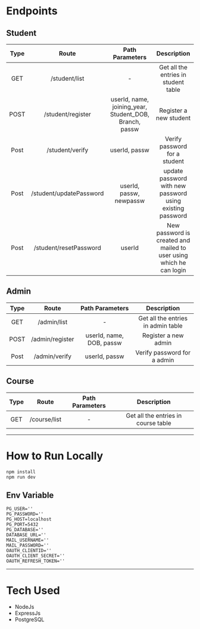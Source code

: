 # Endpoints

## Student

| Type |          Route          |                    Path Parameters                     |                             Description                             |
| :--: | :---------------------: | :----------------------------------------------------: | :-----------------------------------------------------------------: |
| GET  |      /student/list      |                           -                            |                Get all the entries in student table                 |
| POST |    /student/register    | userId, name, joining_year, Student_DOB, Branch, passw |                       Register a new student                        |
| Post |     /student/verify     |                     userId, passw                      |                    Verify password for a student                    |
| Post | /student/updatePassword |                userId, passw, newpassw                 |      update password with new password using existing password      |
| Post | /student/resetPassword  |                         userId                         | New password is created and mailed to user using which he can login |

## Admin

| Type |      Route      |     Path Parameters      |            Description             |
| :--: | :-------------: | :----------------------: | :--------------------------------: |
| GET  |   /admin/list   |            -             | Get all the entries in admin table |
| POST | /admin/register | userId, name, DOB, passw |        Register a new admin        |
| Post |  /admin/verify  |      userId, passw       |    Verify password for a admin     |

## Course

| Type |    Route     | Path Parameters |             Description             |
| :--: | :----------: | :-------------: | :---------------------------------: |
| GET  | /course/list |        -        | Get all the entries in course table |

---

# How to Run Locally

```
npm install
npm run dev
```

## Env Variable

```
PG_USER=''
PG_PASSWORD=''
PG_HOST=localhost
PG_PORT=5432
PG_DATABASE=''
DATABASE_URL=''
MAIL_USERNAME=''
MAIL_PASSWORD=''
OAUTH_CLIENTID=''
OAUTH_CLIENT_SECRET=''
OAUTH_REFRESH_TOKEN=''
```

---

# Tech Used

- NodeJs
- ExpressJs
- PostgreSQL

